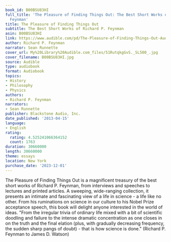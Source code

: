 ```yaml
---
book_id: B00BSU83HI
full_title: 'The Pleasure of Finding Things Out: The Best Short Works of Richard P.
  Feynman'
title: The Pleasure of Finding Things Out
subtitle: The Best Short Works of Richard P. Feynman
asin: B00BSU83HI
link: https://www.audible.com/pd/The-Pleasure-of-Finding-Things-Out-Audiobook/B00BSU83HI
author: Richard P. Feynman
narrator: Sean Runnette
cover_url: My%20Library%20Audible.com_files/51RutqkgGvS._SL500_.jpg
cover_filename: B00BSU83HI.jpg
source: Audible
type: audiobook
format: Audiobook
topics:
- History
- Philosophy
- Physics
authors:
- Richard P. Feynman
narrators:
- Sean Runnette
publisher: Blackstone Audio, Inc.
date_published: '2013-04-15'
language:
- English
rating:
  rating: 4.525241066364152
  count: 1763
duration: 30660000
length: 30660000
theme: essays
location: New York
purchase_date: '2023-12-01'
---
```

The Pleasure of Finding Things Out is a magnificent treasury of the best short works of Richard P. Feynman, from interviews and speeches to lectures and printed articles. A sweeping, wide-ranging collection, it presents an intimate and fascinating view of a life in science - a life like no other. From his ruminations on science in our culture to his Nobel Prize acceptance speech, this book will delight anyone interested in the world of ideas.
"From the irregular trivia of ordinary life mixed with a bit of scientific doodling and failure to the intense dramatic concentration as one closes in on the truth and the final elation (plus, with gradually decreasing frequency, the sudden sharp pangs of doubt) - that is how science is done." (Richard P. Feynman to James D. Watson)

